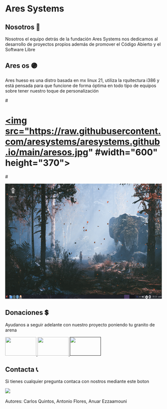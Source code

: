 # Ares Systems

## Nosotros 👥
Nosotros el equipo detrás de la fundación Ares Systems nos dedicamos al desarrollo de proyectos propios además   de promover el Código Abierto y el Software Libre 

## Ares os 🟣
Ares hueso es una distro basada en mx linux 21, utiliza la rquitectura i386 y está pensada para que funcione de forma óptima en todo tipo de equipos sobre tener nuestro toque de personalización

#<p align="center">
# <a href=""><img src="https://raw.githubusercontent.com/aresystems/aresystems.github.io/main/aresos.jpg" #width="600" height="370"></a>
#</p>
 
 <p align="center">
 <a href=""><img src="./aresos.png" width="600" height="370"></a>
 </p>

## Donaciones 💲
Ayudanos a seguir adelante con nuestro proyecto poniendo tu granito de arena
<p>
  <a href="https://www.paypal.me/aresystems?locale.x=es_ES"><img src="https://www.consumoteca.com/wp-content/uploads/Logo-de-PayPal.jpg" width="100" height="60"> </a>
  <a href="https://ko-fi.com/aresystems79486"><img src="https://www.tuexperto.com/wp-content/uploads/2020/06/ko-fi-preguntas-y-respuestas-espanol.jpg" width="100" height="60"> </a>
  <a href=""><img src="https://miro.medium.com/max/1400/1*09z8y8Q7CsZInYJ8IZ27aQ.jpeg" width="100" height="60"> </a>
</p>

## Contacta 📞
  Si tienes cualquier pregunta contaca con nostros mediante este boton
<p>
  <a href="mailto:aresystems@protonmail.com?"> <img src="https://protonmail.com/images/media/security/secured-by-protonmail-white.png"> </a>
</p>

<footer>
  <p>Autores: Carlos Quintos, Antonio Flores, Anuar Ezzaamouni</p>
</footer>
